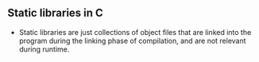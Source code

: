 ## Static libraries in C

- Static libraries are just collections of object files that are linked into the program during the linking phase of compilation, and are not relevant during runtime.

